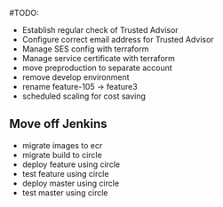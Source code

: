 #TODO:
- Establish regular check of Trusted Advisor
- Configure correct email address for Trusted Advisor
- Manage SES config with terraform
- Manage service certificate with terraform
- move preproduction to separate account
- remove develop environment
- rename feature-105 -> feature3
- scheduled scaling for cost saving

## Move off Jenkins
- migrate images to ecr
- migrate build to circle
- deploy feature using circle
- test feature using circle
- deploy master using circle
- test master using circle

